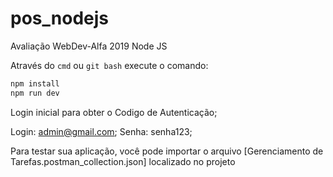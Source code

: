 # pos_nodejs
Avaliação WebDev-Alfa 2019 Node JS

Através do `cmd` ou `git bash` execute o comando:
```bash
npm install
npm run dev
```

Login inicial para obter o Codigo de Autenticação;

Login: admin@gmail.com;
Senha: senha123;

Para testar sua aplicação, você pode importar o arquivo [Gerenciamento de Tarefas.postman_collection.json] localizado no projeto
